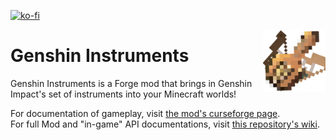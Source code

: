[![ko-fi](https://ko-fi.com/img/githubbutton_sm.svg)](https://ko-fi.com/D1D1LE3HC)

<img align="right" src="https://github.com/StavWasPlayZ/Genshin-Instruments/blob/master/src/main/resources/icon.png?raw=true" width="100">

# Genshin Instruments

Genshin Instruments is a Forge mod that brings in Genshin Impact's set of instruments into your Minecraft worlds!

For documentation of gameplay, visit [the mod's curseforge page](https://www.curseforge.com/minecraft/mc-mods/genshin-instruments).  
For full Mod and "in-game" API documentations, visit [this repository's wiki](https://github.com/StavWasPlayZ/Genshin-Instruments/wiki).
